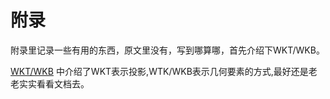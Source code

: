 # 附录

附录里记录一些有用的东西，原文里没有，写到哪算哪，首先介绍下WKT/WKB。

[WKT/WKB](./WKT.md) 中介绍了WKT表示投影,WTK/WKB表示几何要素的方式,最好还是老老实实看看文档去。
